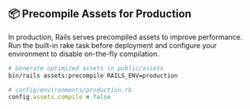 ## 📦 Precompile Assets for Production

In production, Rails serves precompiled assets to improve performance. Run the built-in rake task before deployment and configure your environment to disable on-the-fly compilation.

```bash
# Generate optimized assets in public/assets
bin/rails assets:precompile RAILS_ENV=production
```

```ruby
# config/environments/production.rb
config.assets.compile = false
```